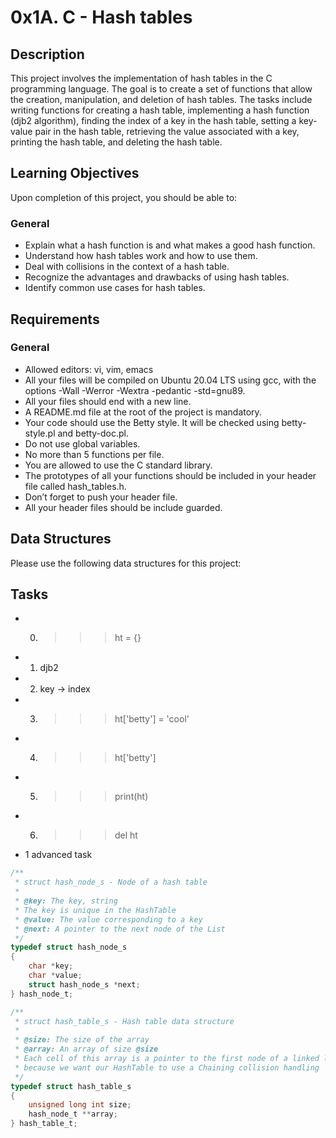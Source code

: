# 0x1A. C - Hash tables

## Description
This project involves the implementation of hash tables in the C programming language. The goal is to create a set of functions that allow the creation, manipulation, and deletion of hash tables. The tasks include writing functions for creating a hash table, implementing a hash function (djb2 algorithm), finding the index of a key in the hash table, setting a key-value pair in the hash table, retrieving the value associated with a key, printing the hash table, and deleting the hash table.

## Learning Objectives
Upon completion of this project, you should be able to:

### General
- Explain what a hash function is and what makes a good hash function.
- Understand how hash tables work and how to use them.
- Deal with collisions in the context of a hash table.
- Recognize the advantages and drawbacks of using hash tables.
- Identify common use cases for hash tables.

## Requirements
### General
- Allowed editors: vi, vim, emacs
- All your files will be compiled on Ubuntu 20.04 LTS using gcc, with the options -Wall -Werror -Wextra -pedantic -std=gnu89.
- All your files should end with a new line.
- A README.md file at the root of the project is mandatory.
- Your code should use the Betty style. It will be checked using betty-style.pl and betty-doc.pl.
- Do not use global variables.
- No more than 5 functions per file.
- You are allowed to use the C standard library.
- The prototypes of all your functions should be included in your header file called hash_tables.h.
- Don’t forget to push your header file.
- All your header files should be include guarded.

## Data Structures
Please use the following data structures for this project:

## Tasks
- 0. >>> ht = {}
- 1. djb2
- 2. key -> index
- 3. >>> ht['betty'] = 'cool'
- 4. >>> ht['betty']
- 5. >>> print(ht)
- 6. >>> del ht
- 1 advanced task

```c
/**
 * struct hash_node_s - Node of a hash table
 *
 * @key: The key, string
 * The key is unique in the HashTable
 * @value: The value corresponding to a key
 * @next: A pointer to the next node of the List
 */
typedef struct hash_node_s
{
    char *key;
    char *value;
    struct hash_node_s *next;
} hash_node_t;

/**
 * struct hash_table_s - Hash table data structure
 *
 * @size: The size of the array
 * @array: An array of size @size
 * Each cell of this array is a pointer to the first node of a linked list,
 * because we want our HashTable to use a Chaining collision handling
 */
typedef struct hash_table_s
{
    unsigned long int size;
    hash_node_t **array;
} hash_table_t;

